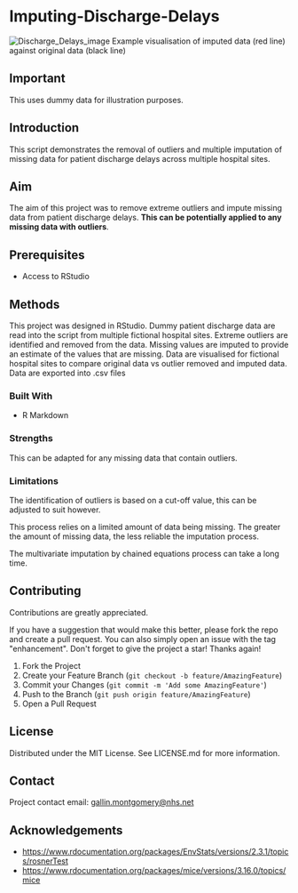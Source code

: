 # Imputing-Discharge-Delays
![Discharge_Delays_image](https://github.com/GallinM/Imputing-Discharge-Delays/assets/101252813/74e1fcee-c7c3-498d-b913-7bd0d2ab5067)
Example visualisation of imputed data (red line) against original data (black line)

## Important
This uses dummy data for illustration purposes.

## Introduction
This script demonstrates the removal of outliers and multiple imputation of missing data for patient discharge delays across multiple hospital sites.

## Aim
The aim of this project was to remove extreme outliers and impute missing data from patient discharge delays. **This can be potentially applied to any missing data with outliers**.

## Prerequisites
- Access to RStudio

## Methods
This project was designed in RStudio. Dummy patient discharge data are read into the script from multiple fictional hospital sites.
Extreme outliers are identified and removed from the data.
Missing values are imputed to provide an estimate of the values that are missing.
Data are visualised for fictional hospital sites to compare original data vs outlier removed and imputed data.
Data are exported into .csv files

### Built With
- R Markdown

### Strengths
This can be adapted for any missing data that contain outliers.

### Limitations
The identification of outliers is based on a cut-off value, this can be adjusted to suit however.

This process relies on a limited amount of data being missing. The greater the amount of missing data, the less reliable the imputation process.

The multivariate imputation by chained equations process can take a long time.

## Contributing
Contributions are greatly appreciated.

If you have a suggestion that would make this better, please fork the repo and create a pull request. You can also simply open an issue with the tag "enhancement". Don't forget to give the project a star! Thanks again!

1. Fork the Project
2. Create your Feature Branch (`git checkout -b feature/AmazingFeature`)
3. Commit your Changes (`git commit -m 'Add some AmazingFeature'`)
4. Push to the Branch (`git push origin feature/AmazingFeature`)
5. Open a Pull Request

## License
Distributed under the MIT License. See LICENSE.md for more information.

## Contact
Project contact email: gallin.montgomery@nhs.net

## Acknowledgements
- https://www.rdocumentation.org/packages/EnvStats/versions/2.3.1/topics/rosnerTest
- https://www.rdocumentation.org/packages/mice/versions/3.16.0/topics/mice 
